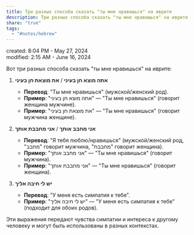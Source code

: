 ```yaml
---  
title: Три разных способа сказать "ты мне нравишься" на иврите  
description: Три разных способа сказать "ты мне нравишься" на иврите  
share: "true"  
tags:  
  - "#notes/hebrew"  
---  
```

created: 8:04 PM - May 27, 2024  
modified: 2:15 AM - June 16, 2024  
  
  
Вот три разных способа сказать "ты мне нравишься" на иврите:  
  
1. **אתה מוצא חן בעיני** / **את מוצאת חן בעיני**  
   - **Перевод**: "Ты мне нравишься" (мужской/женский род).  
   - **Пример**: "אתה מוצא חן בעיני" — "Ты мне нравишься" (говорит женщина мужчине).  
   - **Пример**: "את מוצאת חן בעיני" — "Ты мне нравишься" (говорит мужчина женщине).  
  
2. **אני מחבב אותך** / **אני מחבבת אותך**  
   - **Перевод**: "Я тебя люблю/нравишься" (мужской/женский род, "מחבב" говорит мужчина, "מחבבת" говорит женщина).  
   - **Пример**: "אני מחבב אותך" — "Ты мне нравишься" (говорит мужчина).  
   - **Пример**: "אני מחבבת אותך" — "Ты мне нравишься" (говорит женщина).  
  
3. **יש לי חיבה אליך**  
   - **Перевод**: "У меня есть симпатия к тебе".  
   - **Пример**: "יש לי חיבה אליך" — "У меня есть симпатия к тебе" (подходит для обоих родов).  
  
Эти выражения передают чувства симпатии и интереса к другому человеку и могут быть использованы в разных контекстах.